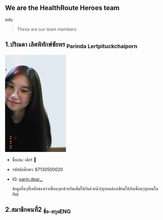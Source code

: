 ## We are the HealthRoute Heroes team
info

> These are our team members

1.ปริณดา เลิศพิทักษ์ชัยพร <sub>Parinda Lertpituckchaiporn</sub>
---

<img src="https://github.com/siravijbb/INT100-G1-05-HealthRoute-Heroes/blob/b6bad556fdedbec8a9682ddc8ad21d96e4f4e3a3/images/Parinda/parinda.jpg" width="200"/>

+ ชื่อเล่น: เดียร์ :purple_heart:
+ รหัสนักศึกษา: 67130500020
+ IG: [parin.dear._](https://www.instagram.com/parin.dear._/)

  ข้อมูลอื่นๆที่เหลือของเราเพื่อนๆมาช่วยกันเพิ่มให้กันด้วยน๊า(ทุกคนต้องเขียนให้กับเพื่อนๆทุกคนในทีม)

2.สมาชิกคนที่2 <sub>ชื่อ-สกุลENG</sub>
---


